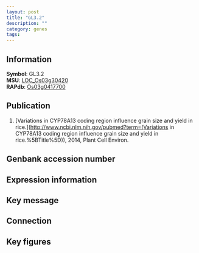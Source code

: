 ```yaml
---
layout: post
title: "GL3.2"
description: ""
category: genes
tags: 
---
```


## Information
__Symbol__: GL3.2  
__MSU__: [LOC_Os03g30420](http://rice.plantbiology.msu.edu/cgi-bin/ORF_infopage.cgi?orf=LOC_Os03g30420)  
__RAPdb__: [Os03g0417700](http://rapdb.dna.affrc.go.jp/viewer/gbrowse_details/irgsp1?name=Os03g0417700)  

## Publication
1. [Variations in CYP78A13 coding region influence grain size and yield in rice.](http://www.ncbi.nlm.nih.gov/pubmed?term=(Variations in CYP78A13 coding region influence grain size and yield in rice.%5BTitle%5D)), 2014, Plant Cell Environ.

## Genbank accession number

## Expression information

## Key message

## Connection

## Key figures


